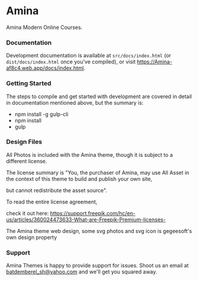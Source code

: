 # Amina

Amina Modern Online Courses.

### Documentation

Development documentation is available at `src/docs/index.html` (or `dist/docs/index.html` once you've compiled), or visit https://Amina-af8c4.web.app/docs/index.html.

### Getting Started

The steps to compile and get started with development are covered in detail in documentation mentioned above, but the summary is:

- npm install -g gulp-cli
- npm install
- gulp

### Design Files

All Photos is included with the Amina theme, though it is subject to a different license.

The license summary is "You, the purchaser of Amina, may use All Asset in the context of this theme to build and publish your own site,

but cannot redistribute the asset source".

To read the entire license agreement,

check it out here: https://support.freepik.com/hc/en-us/articles/360024473633-What-are-Freepik-Premium-licenses-

The Amina theme web design, some svg photos and svg icon is gegeesoft's own design property

### Support

Amina Themes is happy to provide support for issues. Shoot us an email at batdemberel_sh@yahoo.com and we'll get you squared away.
